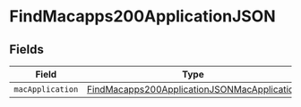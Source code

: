 # FindMacapps200ApplicationJSON


## Fields

| Field                                                                                                                 | Type                                                                                                                  | Required                                                                                                              | Description                                                                                                           |
| --------------------------------------------------------------------------------------------------------------------- | --------------------------------------------------------------------------------------------------------------------- | --------------------------------------------------------------------------------------------------------------------- | --------------------------------------------------------------------------------------------------------------------- |
| `macApplication`                                                                                                      | [FindMacapps200ApplicationJSONMacApplication](../../models/operations/findmacapps200applicationjsonmacapplication.md) | :heavy_minus_sign:                                                                                                    | N/A                                                                                                                   |
